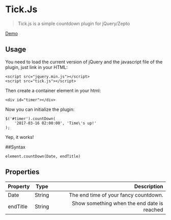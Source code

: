 # Tick.Js

>Tick.js is a simple countdown plugin for jQuery/Zepto

[Demo](http://liaokeyu.com/tickjs)

## Usage

You need to load the current version of jQuery and the javascript file of the plugin, just link in your HTML:
 
 	<script src="jquery.min.js"></script>
 	<script src="tick.js"></script>

 
Then create a container element in your html:

	<div id="timer"></div>

Now you can initialize the plugin:

	$('#timer').countDown(
		'2017-03-16 02:00:00', 'Time\'s up!'
	);

Yep, it works!

##Syntax

	element.countDown(Date, endTitle)

## Properties
| Property        | Type       | Description  |
| ------------- |:-------------:| -----:|
| Date |String| The end time of your fancy countdown. |
| endTitle |String| Show something when the end date is reached |




	